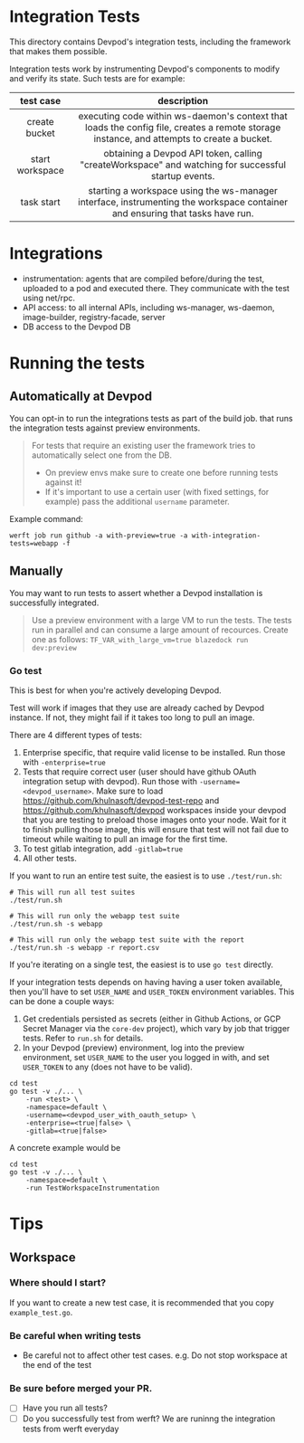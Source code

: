 # Integration Tests

This directory contains Devpod's integration tests, including the framework that makes them possible.

Integration tests work by instrumenting Devpod's components to modify and verify its state.
Such tests are for example:

|    test case    |                                                                description                                                                |
|:---------------:|:-----------------------------------------------------------------------------------------------------------------------------------------:|
|  create bucket  | executing code within ws-daemon's context that loads the config file, creates a remote storage instance, and attempts to create a bucket. |
| start workspace | obtaining a Devpod API token, calling "createWorkspace" and watching for successful startup events.                                       |
|    task start   | starting a workspace using the ws-manager interface, instrumenting the workspace container and ensuring that tasks have run.              |

# Integrations

- instrumentation: agents that are compiled before/during the test, uploaded to a pod and executed there.
                   They communicate with the test using net/rpc.
- API access: to all internal APIs, including ws-manager, ws-daemon, image-builder, registry-facade, server
- DB access to the Devpod DB

# Running the tests

## Automatically at Devpod

You can opt-in to run the integrations tests as part of the build job. that runs the integration tests against preview environments.

 > For tests that require an existing user the framework tries to automatically select one from the DB.
 > - On preview envs make sure to create one before running tests against it!
 > - If it's important to use a certain user (with fixed settings, for example) pass the additional `username` parameter.

Example command:

```console
werft job run github -a with-preview=true -a with-integration-tests=webapp -f
```

## Manually

You may want to run tests to assert whether a Devpod installation is successfully integrated.

> Use a preview environment with a large VM to run the tests. The tests run in parallel and can consume a large amount of recources. Create one as follows:
> `TF_VAR_with_large_vm=true blazedock run dev:preview`

### Go test

This is best for when you're actively developing Devpod.

Test will work if images that they use are already cached by Devpod instance. If not, they might fail if it takes too long to pull an image.

There are 4 different types of tests:

1. Enterprise specific, that require valid license to be installed. Run those with `-enterprise=true`
2. Tests that require correct user (user should have github OAuth integration setup with devpod). Run those with `-username=<devpod_username>`. Make sure to load https://github.com/khulnasoft/devpod-test-repo and https://github.com/khulnasoft/devpod workspaces inside your devpod that you are testing to preload those images onto your node. Wait for it to finish pulling those image, this will ensure that test will not fail due to timeout while waiting to pull an image for the first time.
3. To test gitlab integration, add `-gitlab=true`
4. All other tests.

If you want to run an entire test suite, the easiest is to use `./test/run.sh`:

```console
# This will run all test suites
./test/run.sh

# This will run only the webapp test suite
./test/run.sh -s webapp

# This will run only the webapp test suite with the report
./test/run.sh -s webapp -r report.csv
```

If you're iterating on a single test, the easiest is to use `go test` directly.

If your integration tests depends on having having a user token available, then you'll have to set `USER_NAME` and `USER_TOKEN` environment variables. This can be done a couple ways:
1. Get credentials persisted as secrets (either in Github Actions, or GCP Secret Manager via the `core-dev` project), which vary by job that trigger tests. Refer to `run.sh` for details.
2. In your Devpod (preview) environment, log into the preview environment, set `USER_NAME` to the user you logged in with, and set `USER_TOKEN` to any (does not have to be valid).

```console
cd test
go test -v ./... \
    -run <test> \
    -namespace=default \
    -username=<devpod_user_with_oauth_setup> \
    -enterprise=<true|false> \
    -gitlab=<true|false>
```

A concrete example would be

```console
cd test
go test -v ./... \
    -namespace=default \
    -run TestWorkspaceInstrumentation
```

# Tips

## Workspace

### Where should I start?

If you want to create a new test case, it is recommended that you copy `example_test.go`.

### Be careful when writing tests

- Be careful not to affect other test cases. e.g. Do not stop workspace at the end of the test

### Be sure before merged your PR.

- [ ] Have you run all tests?
- [ ] Do you successfully test from werft? We are runinng the integration tests from werft everyday

